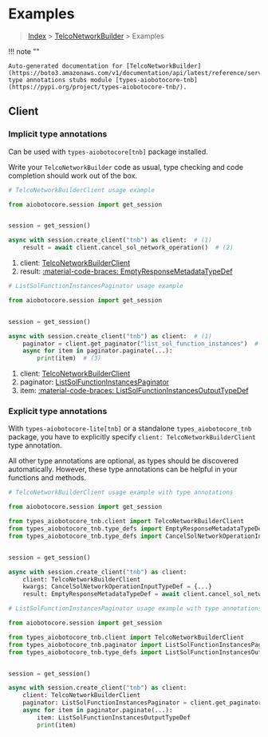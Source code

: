 # Examples

> [Index](../README.md) > [TelcoNetworkBuilder](./README.md) > Examples

!!! note ""

    Auto-generated documentation for [TelcoNetworkBuilder](https://boto3.amazonaws.com/v1/documentation/api/latest/reference/services/tnb.html#telconetworkbuilder)
    type annotations stubs module [types-aiobotocore-tnb](https://pypi.org/project/types-aiobotocore-tnb/).

## Client

### Implicit type annotations

Can be used with `types-aiobotocore[tnb]` package installed.

Write your `TelcoNetworkBuilder` code as usual,
type checking and code completion should work out of the box.



```python
# TelcoNetworkBuilderClient usage example

from aiobotocore.session import get_session


session = get_session()

async with session.create_client("tnb") as client:  # (1)
    result = await client.cancel_sol_network_operation()  # (2)
```

1. client: [TelcoNetworkBuilderClient](./client.md)
2. result: [:material-code-braces: EmptyResponseMetadataTypeDef](./type_defs.md#emptyresponsemetadatatypedef) 



```python
# ListSolFunctionInstancesPaginator usage example

from aiobotocore.session import get_session


session = get_session()

async with session.create_client("tnb") as client:  # (1)
    paginator = client.get_paginator("list_sol_function_instances")  # (2)
    async for item in paginator.paginate(...):
        print(item)  # (3)
```

1. client: [TelcoNetworkBuilderClient](./client.md)
2. paginator: [ListSolFunctionInstancesPaginator](./paginators.md#listsolfunctioninstancespaginator)
3. item: [:material-code-braces: ListSolFunctionInstancesOutputTypeDef](./type_defs.md#listsolfunctioninstancesoutputtypedef) 




### Explicit type annotations

With `types-aiobotocore-lite[tnb]`
or a standalone `types_aiobotocore_tnb` package, you have to explicitly specify
`client: TelcoNetworkBuilderClient` type annotation.

All other type annotations are optional, as types should be discovered automatically.
However, these type annotations can be helpful in your functions and methods.


```python
# TelcoNetworkBuilderClient usage example with type annotations

from aiobotocore.session import get_session

from types_aiobotocore_tnb.client import TelcoNetworkBuilderClient
from types_aiobotocore_tnb.type_defs import EmptyResponseMetadataTypeDef
from types_aiobotocore_tnb.type_defs import CancelSolNetworkOperationInputTypeDef


session = get_session()

async with session.create_client("tnb") as client:
    client: TelcoNetworkBuilderClient
    kwargs: CancelSolNetworkOperationInputTypeDef = {...}
    result: EmptyResponseMetadataTypeDef = await client.cancel_sol_network_operation(**kwargs)
```



```python
# ListSolFunctionInstancesPaginator usage example with type annotations

from aiobotocore.session import get_session

from types_aiobotocore_tnb.client import TelcoNetworkBuilderClient
from types_aiobotocore_tnb.paginator import ListSolFunctionInstancesPaginator
from types_aiobotocore_tnb.type_defs import ListSolFunctionInstancesOutputTypeDef


session = get_session()

async with session.create_client("tnb") as client:
    client: TelcoNetworkBuilderClient
    paginator: ListSolFunctionInstancesPaginator = client.get_paginator("list_sol_function_instances")
    async for item in paginator.paginate(...):
        item: ListSolFunctionInstancesOutputTypeDef
        print(item)
```


